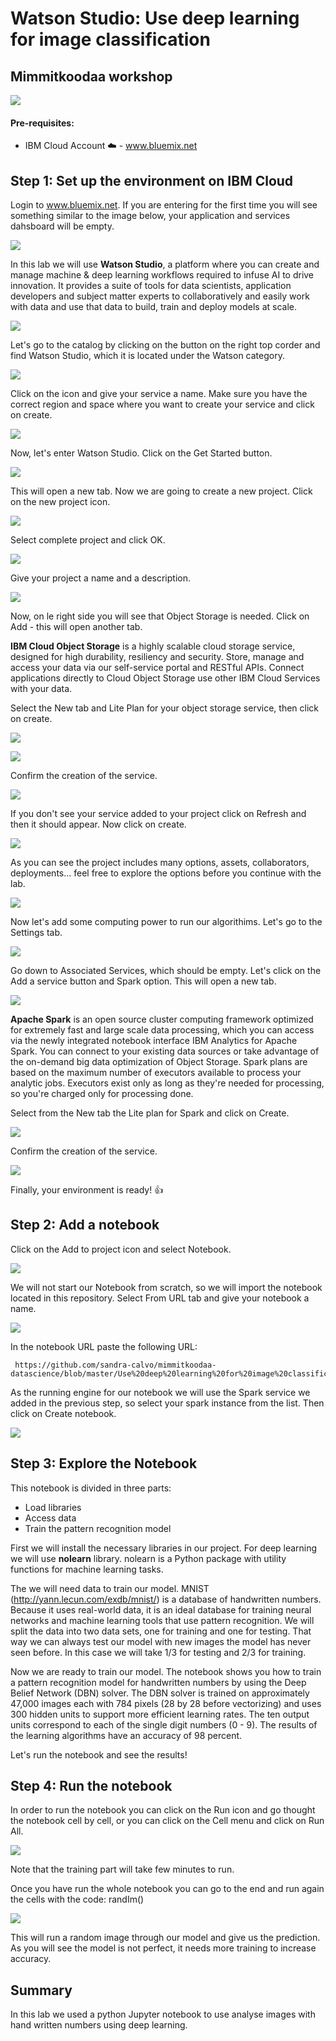 # Watson Studio: Use deep learning for image classification

## Mimmitkoodaa workshop 

![](/screenshots/PictureX.png?raw=true)

#### Pre-requisites:
  - IBM Cloud Account :cloud: -  www.bluemix.net

  
## Step 1: Set up the environment on IBM Cloud

Login to www.bluemix.net. If you are entering for the first time you will see something similar to the image below, your application and services dahsboard will be empty.

![](/screenshots/Picture1.png?raw=true)

In this lab we will use **Watson Studio**, a platform where you can create and manage machine & deep learning  workflows required  to infuse AI to drive innovation. It provides a suite of tools for data scientists, application developers and subject matter  experts to collaboratively and  easily work with data and use that data to build, train and deploy  models  at scale.

![](/screenshots/Picture0.png?raw=true)

Let's go to the catalog by clicking on the button on the right top corder and find Watson Studio, which it is located under the Watson category.

![](/screenshots/Picture2.png?raw=true)

Click on the icon and give your service a name. 
Make sure you have the correct region and space where you want to create your service and click on create.

![](/screenshots/Picture3.png?raw=true)

Now, let's enter Watson Studio. Click on the Get Started button. 

![](/screenshots/Picture4.png?raw=true)

This will open a new tab. Now we are going to create a new project. Click on the new project icon. 

![](/screenshots/Picture5.png?raw=true)

Select complete project and click OK.

![](/screenshots/Picture6.png?raw=true)

Give your project a name and a description. 

![](/screenshots/Picture7.png?raw=true)

Now, on le right side you will see that Object Storage is needed. Click on Add - this will open another tab.

**IBM Cloud Object Storage** is a highly scalable cloud storage service, designed for high durability, resiliency and security. Store, manage and access your data via our self-service portal and RESTful APIs. Connect applications directly to Cloud Object Storage use other IBM Cloud Services with your data.

Select the New tab and Lite Plan for your object storage service, then click on create. 

![](/screenshots/Picture8.png?raw=true)

![](/screenshots/Picture9.png?raw=true)

Confirm the creation of the service. 

![](/screenshots/Picture10.png?raw=true)

If you don't see your service added to your project click on Refresh and then it should appear. Now click on create. 

![](/screenshots/Picture11.png?raw=true)

As you can see the project includes many options, assets, collaborators, deployments... feel free to explore the options before you continue with the lab. 

![](/screenshots/Picture12.png?raw=true)

Now let's add some computing power to run our algorithims. Let's go to the Settings tab. 

![](/screenshots/Picture13.png?raw=true)

Go down to Associated Services, which should be empty. Let's click on the Add a service button and Spark option. This will open a new tab. 

![](/screenshots/Picture14.png?raw=true)

**Apache Spark** is an open source cluster computing framework optimized for extremely fast and large scale data processing, which you can access via the newly integrated notebook interface IBM Analytics for Apache Spark. You can connect to your existing data sources or take advantage of the on-demand big data optimization of Object Storage. Spark plans are based on the maximum number of executors available to process your analytic jobs. Executors exist only as long as they're needed for processing, so you're charged only for processing done.

Select from the New tab the Lite plan for Spark and click on Create. 

![](/screenshots/Picture15.png?raw=true)

Confirm the creation of the service. 

![](/screenshots/Picture16.png?raw=true)

 Finally, your environment is ready! :+1:


## Step 2: Add a notebook

Click on the Add to project icon and select Notebook.

![](/screenshots/Picture17.png?raw=true)

We will not start our Notebook from scratch, so we will import the notebook located in this repository. Select From URL tab and give your notebook a name.

![](/screenshots/Picture17a.png?raw=true)

In the notebook URL paste the following URL:

     https://github.com/sandra-calvo/mimmitkoodaa-datascience/blob/master/Use%20deep%20learning%20for%20image%20classification.ipynb

As the running engine for our notebook we will use the Spark service we added in the previous step, so select your spark instance from the list. Then click on Create notebook. 

![](/screenshots/Picture18.png?raw=true)


## Step 3: Explore the Notebook

This notebook is divided in three parts: 
- Load libraries
- Access data
- Train the pattern recognition model

First we will install the necessary libraries in our project. For deep learning we will use **nolearn** library. nolearn is a Python package with utility functions for machine learning tasks.

The we will need data to train our model. MNIST (http://yann.lecun.com/exdb/mnist/) is a database of handwritten numbers. Because it uses real-world data, it is an ideal database for training neural networks and machine learning tools that use pattern recognition.
We will split the data into two data sets, one for training and one for testing. That way we can always test our model with new images the model has never seen before. In this case we will take 1/3 for testing and 2/3 for training. 

Now we are ready to train our model. The notebook shows you how to train a pattern recognition model for handwritten numbers by using the Deep Belief Network (DBN) solver. The DBN solver is trained on approximately 47,000 images each with 784 pixels (28 by 28 before vectorizing) and uses 300 hidden units to support more efficient learning rates. The ten output units correspond to each of the single digit numbers (0 - 9). The results of the learning algorithms have an accuracy of 98 percent.

Let's run the notebook and see the results!


## Step 4: Run the notebook

In order to run the notebook you can click on the Run icon and go thought the notebook cell by cell, or you can click on the Cell menu and click on Run All. 

![](/screenshots/Picture19.png?raw=true)

Note that the training part will take few minutes to run. 

Once you have run the whole notebook you can go to the end and run again the cells with the code:
        randIm()
        
        
![](/screenshots/Picture20.png?raw=true)
 
This will run a random image through our model and give us the prediction. 
As you will see the model is not perfect, it needs more training to increase accuracy. 


## Summary

In this lab we used a python Jupyter notebook to use analyse images with hand written numbers using deep learning. 




